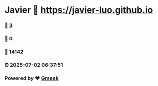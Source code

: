 # Javier :link: https://javier-luo.github.io 
### :page_facing_up: [3](https://javier-luo.github.io/tag.html) 
### :speech_balloon: 0 
### :hibiscus: 14142 
### :alarm_clock: 2025-07-02 06:37:51 
### Powered by :heart: [Gmeek](https://github.com/Meekdai/Gmeek)
